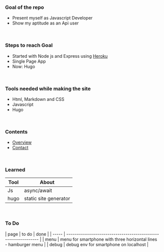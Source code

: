 ### Goal of the repo

- Present myself as Javascript Developer
- Show my aptitude as an Api user

<br>

### Steps to reach Goal

- Started with Node js and Express using [Heroku](https://tik9.herokuapp.com)
- Single Page App
- Now: Hugo

<br>
  
### Tools needed while making the site

- Html, Markdown and CSS
- Javascript
- Hugo

<br>

### Contents

- [Overview](/)
- [Contact](/contact)

<br>

### Learned

| Tool | About                 |
| ---- | --------------------- |
| Js   | async/await           |
| hugo | static site generator |
<br>

### To Do

 | page  | to do                                                            | done |
 | ----- | ---------------------------------------------------------------- |
 | menu  | menu for smartphone with three horizontal lines - hamburger menu |
 | debug | debug env for smartphone on localhost                            |
 